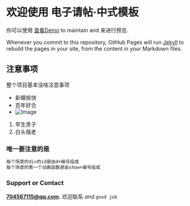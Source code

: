 # 欢迎使用 电子请帖·中式模板

你可以使用 [查看Demo](https://carefree7.github.io/invitation-is-s/) to maintain and 来进行预览.

Whenever you commit to this repository, GitHub Pages will run [Jekyll](https://jekyllrb.com/) to rebuild the pages in your site, from the content in your Markdown files.

## 注意事项

整个项目基本没啥注意事项
- 新婚愉快
- 百年好合
- ![Image](https://carefree7.github.io/invitation-is-s/images/boy2.jpg)

1. 早生贵子
2. 白头偕老

### 唯一要注意的是
```markdown
每个场景的div的id是由d+编号组成
每个场景的第一个动画函数是由show+编号组成
```


### Support or Contact
**704567115@qq.com.**  欢迎联系 _and_ `good job`
